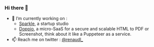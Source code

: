 ### Hi there 👋

- 🔭 I’m currently working on :
  * [Sparkle](https://sparkle.builders), a startup studio
  * [Doppio](https://doppio.sh), a micro-SaaS for a secure and scalable HTML to PDF or Screenshot, think about it like a Puppeteer as a service.
- 📫 Reach me on twitter : [@renaudl_](https://twitter.com/renaudl_)

<!--
**rlataguerra/rlataguerra** is a ✨ _special_ ✨ repository because its `README.md` (this file) appears on your GitHub profile.

Here are some ideas to get you started:

- 🔭 I’m currently working on ...
- 🌱 I’m currently learning ...
- 👯 I’m looking to collaborate on ...
- 🤔 I’m looking for help with ...
- 💬 Ask me about ...
- 📫 How to reach me: ...
- 😄 Pronouns: ...
- ⚡ Fun fact: ...
-->
